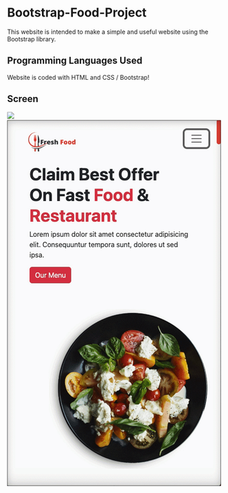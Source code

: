 <h1> Bootstrap-Food-Project </h1>

This website is intended to make a simple and useful website using the Bootstrap library.

<h2> Programming Languages Used</h2>

Website is coded with HTML and CSS / Bootstrap!

<h2>Screen </h2>

![](Web.gif)
![](Mobile.gif)


